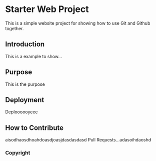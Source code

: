 # Starter Web Project

This is a simple website project for showing how to use Git and Github together.

## Introduction 

This is a example to show...

## Purpose

This is the purpose

## Deployment

Deploooooyeee

## How to Contribute

aisodhaosdhoahdoasdjoasjdasdasdasd
Pull Requests...adasoihdaoshd

### Copyright 

